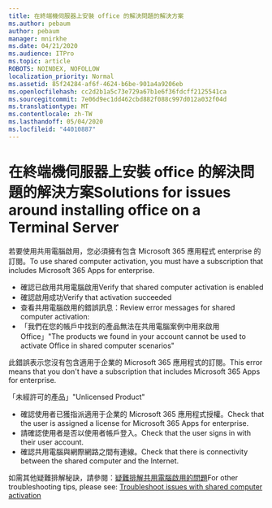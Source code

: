 ```yaml
---
title: 在終端機伺服器上安裝 office 的解決問題的解決方案
ms.author: pebaum
author: pebaum
manager: mnirkhe
ms.date: 04/21/2020
ms.audience: ITPro
ms.topic: article
ROBOTS: NOINDEX, NOFOLLOW
localization_priority: Normal
ms.assetid: 85f24284-af6f-4624-b6be-901a4a9206eb
ms.openlocfilehash: cc2d2b1a5c73e729a67b1e6f36fdcff2125541ca
ms.sourcegitcommit: 7e06d9ec1dd462cbd882f088c997d012a032f04d
ms.translationtype: MT
ms.contentlocale: zh-TW
ms.lasthandoff: 05/04/2020
ms.locfileid: "44010887"
---
```

# <a name="solutions-for-issues-around-installing-office-on-a-terminal-server"></a><span data-ttu-id="76d08-102">在終端機伺服器上安裝 office 的解決問題的解決方案</span><span class="sxs-lookup"><span data-stu-id="76d08-102">Solutions for issues around installing office on a Terminal Server</span></span>

<span data-ttu-id="76d08-103">若要使用共用電腦啟用，您必須擁有包含 Microsoft 365 應用程式 enterprise 的訂閱。</span><span class="sxs-lookup"><span data-stu-id="76d08-103">To use shared computer activation, you must have a subscription that includes Microsoft 365 Apps for enterprise.</span></span>
  
- <span data-ttu-id="76d08-104">確認已啟用共用電腦啟用</span><span class="sxs-lookup"><span data-stu-id="76d08-104">Verify that shared computer activation is enabled</span></span>
- <span data-ttu-id="76d08-105">確認啟用成功</span><span class="sxs-lookup"><span data-stu-id="76d08-105">Verify that activation succeeded</span></span>
- <span data-ttu-id="76d08-106">查看共用電腦啟用的錯誤訊息：</span><span class="sxs-lookup"><span data-stu-id="76d08-106">Review error messages for shared computer activation:</span></span>
- <span data-ttu-id="76d08-107">「我們在您的帳戶中找到的產品無法在共用電腦案例中用來啟用 Office」</span><span class="sxs-lookup"><span data-stu-id="76d08-107">"The products we found in your account cannot be used to activate Office in shared computer scenarios"</span></span>
  
<span data-ttu-id="76d08-108">此錯誤表示您沒有包含適用于企業的 Microsoft 365 應用程式的訂閱。</span><span class="sxs-lookup"><span data-stu-id="76d08-108">This error means that you don't have a subscription that includes Microsoft 365 Apps for enterprise.</span></span>

<span data-ttu-id="76d08-109">「未經許可的產品」</span><span class="sxs-lookup"><span data-stu-id="76d08-109">"Unlicensed Product"</span></span>

- <span data-ttu-id="76d08-110">確認使用者已獲指派適用于企業的 Microsoft 365 應用程式授權。</span><span class="sxs-lookup"><span data-stu-id="76d08-110">Check that the user is assigned a license for Microsoft 365 Apps for enterprise.</span></span>
- <span data-ttu-id="76d08-111">請確認使用者是否以使用者帳戶登入。</span><span class="sxs-lookup"><span data-stu-id="76d08-111">Check that the user signs in with their user account.</span></span>
- <span data-ttu-id="76d08-112">確認共用電腦與網際網路之間有連線。</span><span class="sxs-lookup"><span data-stu-id="76d08-112">Check that there is connectivity between the shared computer and the Internet.</span></span>

<span data-ttu-id="76d08-113">如需其他疑難排解秘訣，請參閱：[疑難排解共用電腦啟用的問題](https://docs.microsoft.com/DeployOffice/troubleshoot-shared-computer-activation)</span><span class="sxs-lookup"><span data-stu-id="76d08-113">For other troubleshooting tips, please see: [Troubleshoot issues with shared computer activation](https://docs.microsoft.com/DeployOffice/troubleshoot-shared-computer-activation)</span></span>